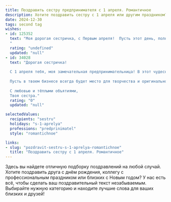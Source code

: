 ```yaml
---
title: Поздравить сестру предпринимателя с 1 апреля. Романтичное
description: Хотите поздравить сестру с 1 апреля или другим праздником? Наш ИИ создаст незабываемое поздравление, а вы обязательно выделитесь среди других.  
date: 2024-12-30
tags: second tag
wishes:
- id: 125352
  text: "Моя дорогая сестричка, с Первым апреля!  Пусть этот день, полный неожиданных сюрпризов и лёгкой шалости, станет началом невероятного года, полного ярких успехов в твоём прекрасном предпринимательском пути.  Моя любовь к тебе – бесконечна, как и вера в твой талант и очарование. Пусть все твои мечты сбываются, а сердце всегда поёт от радости и счастья!
  "
  rating: "undefined"
  updated: "null"
- id: 34028
  text: "Дорогая сестричка!
  
  С 1 апреля тебя, моя замечательная предпринимательница! В этот чудесный день, когда шутки и радость переполняют сердца, хочу пожелать тебе не только удачи в делах, но и искреннего счастья в жизни. Пусть каждый твой день будет наполнен яркими моментами, а идеи воплощаются в реальность так же легко, как цветут весенние цветы.
  
  Пусть в твоем бизнесе всегда будет место для творчества и оригинальности, а любовь и вдохновение станут твоими верными спутниками. Желаю, чтобы за каждым шутливым моментом скрывалась радость, а за каждым успешным решением – счастье!
  
  С любовью и тёплыми объятиями,
  Твоя сестра."
  rating: "0"
  updated: "null"

selectedValues:
  recipients: "sestru"
  holidays: "s-1-aprelya"
  professions: "predprinimatel"
  style: "romantichnoe"

links:
- slug: "pozdravit-sestru-s-1-aprelya-romantichnoe"
  title: "Поздравить сестру с 1 апреля. Романтичное"
---
```


Здесь вы найдете отличную подборку поздравлений на любой случай. 
Хотите поздравить друга с днём рождения, коллегу с профессиональным праздником или близких с Новым годом? У нас есть всё, чтобы сделать ваш поздравительный текст незабываемым. Выбирайте нужную категорию и находите лучшие слова для ваших близких и друзей!
